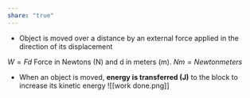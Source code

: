 ```yaml
---
share: "true"
---
```

- Object is moved over a distance by an external force applied in the direction of its displacement

$W = Fd$ Force in Newtons (N) and d in meters (m). $Nm = Newton meters$

- When an object is moved, **energy is transferred (J)**  to the block to increase its kinetic energy
![[work done.png]]